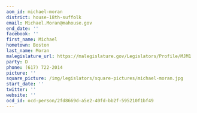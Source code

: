 ```yaml
---
aom_id: michael-moran
district: house-18th-suffolk
email: Michael.Moran@mahouse.gov
end_date: ''
facebook: ''
first_name: Michael
hometown: Boston
last_name: Moran
malegislature_url: https://malegislature.gov/Legislators/Profile/MJM1
party: D
phone: (617) 722-2014
picture: ''
square_picture: /img/legislators/square-pictures/michael-moran.jpg
start_date: ''
twitter: ''
website: ''
ocd_id: ocd-person/2fd8669d-a5e2-40fd-bb2f-595210f1bf49
---
```

